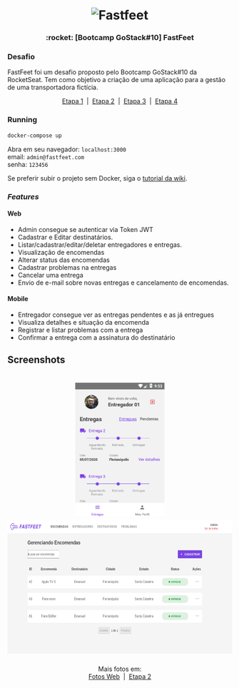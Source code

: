<h1 align="center">
  <img alt="Fastfeet" title="Fastfeet" src="https://github.com/Rocketseat/bootcamp-gostack-desafio-02/blob/master/.github/logo.png" width="300px" />
</h1>

<h3 align="center">
  :rocket: [Bootcamp GoStack#10] FastFeet
</h3>

### Desafio
FastFeet foi um desafio proposto pelo Bootcamp GoStack#10 da RocketSeat. Tem como objetivo a criação de uma aplicação para a gestão de uma transportadora fictícia.

<p align="center">
  <a href="https://github.com/Rocketseat/bootcamp-gostack-desafio-02/blob/4e6c5db70ac176f78545d5c8a71b5930f72dc13a/README.md">Etapa 1</a>
  &nbsp;|&nbsp;
  <a href="https://github.com/Rocketseat/bootcamp-gostack-desafio-03/blob/d0c8f32222938cec6719637a1d21616531da9644/README.md">Etapa 2</a>
  &nbsp;|&nbsp;
  <a href="https://github.com/Rocketseat/bootcamp-gostack-desafio-09/blob/b40d281a5b31e3d70f037559d87c0017a8d04d2e/README.md">Etapa 3</a>
  &nbsp;|&nbsp;
  <a href="https://github.com/Rocketseat/bootcamp-gostack-desafio-10/blob/1afb3403cf021a14734e6a23b91c957f13b2fec2/README.md">Etapa 4</a>
</p>


### Running

```sh
docker-compose up
```

Abra em seu navegador: `localhost:3000`  
email: `admin@fastfeet.com`  
senha: `123456`  

Se preferir subir o projeto sem Docker, siga o [tutorial da wiki](https://github.com/emanuelhfarias/FastFeet/wiki/Instala%C3%A7%C3%A3o).

### _Features_
#### Web
* Admin consegue se autenticar via Token JWT
* Cadastrar e Editar destinatários.
* Listar/cadastrar/editar/deletar entregadores e entregas.
* Visualização de encomendas
* Alterar status das encomendas
* Cadastrar problemas na entregas
* Cancelar uma entrega
* Envio de e-mail sobre novas entregas e cancelamento de encomendas.

#### Mobile
* Entregador consegue ver as entregas pendentes e as já entregues
* Visualiza detalhes e situação da encomenda
* Registrar e listar problemas com a entrega
* Confirmar a entrega com a assinatura do destinatário


## Screenshots
<h1 align="center">
  <img src=".github/mobile/deliveries.png" height="300px" />
  <img src=".github/web/deliveries.png" height="300px" />
</h1>

<p align="center">
  Mais fotos em:
  <br />
  <a href="">Fotos Web</a>
  &nbsp;|&nbsp;
  <a href="">Etapa 2</a>
</p>
